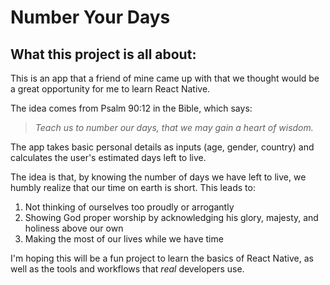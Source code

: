 # Number Your Days

## What this project is all about:

This is an app that a friend of mine came up with that we thought would be a great opportunity for me to learn React Native. 

The idea comes from Psalm 90:12 in the Bible, which says:
> *Teach us to number our days, that we may gain a heart of wisdom.*

The app takes basic personal details as inputs (age, gender, country) and calculates the user's estimated days left to live.

The idea is that, by knowing the number of days we have left to live, we humbly realize that our time on earth is short. This leads to:
1. Not thinking of ourselves too proudly or arrogantly
1. Showing God proper worship by acknowledging his glory, majesty, and holiness above our own
1. Making the most of our lives while we have time

I'm hoping this will be a fun project to learn the basics of React Native, as well as the tools and workflows that *real* developers use.
